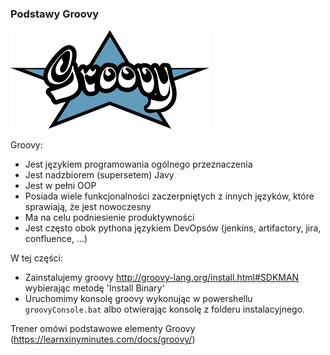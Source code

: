 ### Podstawy Groovy

![groovy](img/groovy.png)

Groovy:
- Jest językiem programowania ogólnego przeznaczenia
- Jest nadzbiorem (supersetem) Javy
- Jest w pełni OOP
- Posiada wiele funkcjonalności zaczerpniętych z innych języków, które sprawiają, że jest nowoczesny 
- Ma na celu podniesienie produktywności
- Jest często obok pythona językiem DevOpsów (jenkins, artifactory, jira, confluence, ...)

W tej części:
 
- Zainstalujemy groovy http://groovy-lang.org/install.html#SDKMAN wybierając metodę 'Install Binary'
- Uruchomimy konsolę groovy wykonując w powershellu ``groovyConsole.bat`` albo otwierając konsolę z folderu instalacyjnego.

Trener omówi podstawowe elementy Groovy (https://learnxinyminutes.com/docs/groovy/)